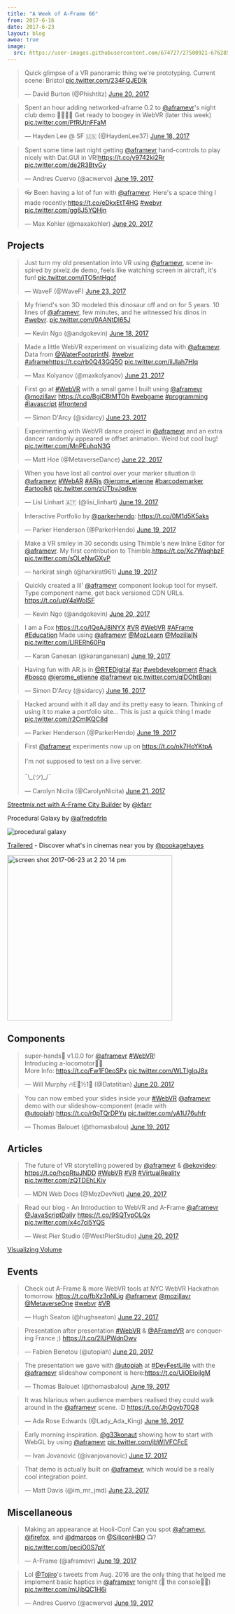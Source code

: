 ```yaml
---
title: "A Week of A-Frame 66"
from: 2017-6-16
date: 2017-6-23
layout: blog
awoa: true
image:
  src: https://user-images.githubusercontent.com/674727/27500921-676285e6-581f-11e7-95ce-8d5f2b20cf6f.jpg
---
```


<script async src="//platform.twitter.com/widgets.js" charset="utf-8"></script>

<div class="tweets tweets-feature">
<blockquote class="twitter-tweet"><p lang="en" dir="ltr">Quick glimpse of a VR panoramic thing we&#39;re prototyping. Current scene: Bristol <a href="https://t.co/234FQJEDIk">pic.twitter.com/234FQJEDIk</a></p>&mdash; David Burton (@Phishtitz) <a href="https://twitter.com/Phishtitz/status/877116862840156160">June 20, 2017</a></blockquote>

<blockquote class="twitter-tweet"><p lang="en" dir="ltr">Spent an hour adding networked-aframe 0.2 to <a href="https://twitter.com/aframevr">@aframevr</a>&#39;s night club demo 💃🕺💃🕺 Get ready to boogey in WebVR (later this week) <a href="https://t.co/PfRUtnFFaM">pic.twitter.com/PfRUtnFFaM</a></p>&mdash; Hayden Lee @ SF 🇺🇸 (@HaydenLee37) <a href="https://twitter.com/HaydenLee37/status/876473415825104896">June 18, 2017</a></blockquote>

<blockquote class="twitter-tweet"><p lang="en" dir="ltr">Spent some time last night getting <a href="https://twitter.com/aframevr">@aframevr</a> hand-controls to play nicely with Dat.GUI in VR!<a href="https://t.co/y9742ki2Rr">https://t.co/y9742ki2Rr</a> <a href="https://t.co/de2R3BtvGy">pic.twitter.com/de2R3BtvGy</a></p>&mdash; Andres Cuervo (@acwervo) <a href="https://twitter.com/acwervo/status/876595296033095680">June 19, 2017</a></blockquote>

<blockquote class="twitter-tweet"><p lang="en" dir="ltr">👓 Been having a lot of fun with <a href="https://twitter.com/aframevr">@aframevr</a>. Here&#39;s a space thing I made recently:<a href="https://t.co/eDkxEtT4HG">https://t.co/eDkxEtT4HG</a> <a href="https://twitter.com/hashtag/webvr?src=hash">#webvr</a> <a href="https://t.co/gg6J5YQHjn">pic.twitter.com/gg6J5YQHjn</a></p>&mdash; Max Kohler (@maxakohler) <a href="https://twitter.com/maxakohler/status/877126912283484160">June 20, 2017</a></blockquote>

</div>

<!-- more -->

## Projects

<div class="tweets">
<blockquote class="twitter-tweet"><p lang="en" dir="ltr">Just turn my old presentation into VR using <a href="https://twitter.com/aframevr">@aframevr</a>, scene inspired by pixelz.de demo, feels like watching screen in aircraft, it&#39;s fun! <a href="https://t.co/iTO5ntHqof">pic.twitter.com/iTO5ntHqof</a></p>&mdash; WaveF (@WaveF) <a href="https://twitter.com/WaveF/status/878208323966836736">June 23, 2017</a></blockquote>

<blockquote class="twitter-tweet" data-lang="en"><p lang="en" dir="ltr">My friend&#39;s son 3D modeled this dinosaur off and on for 5 years. 10 lines of <a href="https://twitter.com/aframevr">@aframevr</a>, few minutes, and he witnessed his dinos in <a href="https://twitter.com/hashtag/webvr?src=hash">#webvr</a>. <a href="https://t.co/0AANtDl65J">pic.twitter.com/0AANtDl65J</a></p>&mdash; Kevin Ngo (@andgokevin) <a href="https://twitter.com/andgokevin/status/876343491499929604">June 18, 2017</a></blockquote>

<blockquote class="twitter-tweet"><p lang="en" dir="ltr">Made a little WebVR experiment on visualizing data with <a href="https://twitter.com/aframevr">@aframevr</a>. Data from <a href="https://twitter.com/WaterFootprintN">@WaterFootprintN</a>. <a href="https://twitter.com/hashtag/webvr?src=hash">#webvr</a> <a href="https://twitter.com/hashtag/aframe?src=hash">#aframe</a><a href="https://t.co/rb0Q43GQ5O">https://t.co/rb0Q43GQ5O</a> <a href="https://t.co/ilJIah7Hlq">pic.twitter.com/ilJIah7Hlq</a></p>&mdash; Max Kolyanov (@maxkolyanov) <a href="https://twitter.com/maxkolyanov/status/877536724255203329">June 21, 2017</a></blockquote>

<blockquote class="twitter-tweet"><p lang="en" dir="ltr">First go at <a href="https://twitter.com/hashtag/WebVR?src=hash">#WebVR</a> with a small game I built using <a href="https://twitter.com/aframevr">@aframevr</a> <a href="https://twitter.com/mozillavr">@mozillavr</a> <a href="https://t.co/BgiCBtMTOh">https://t.co/BgiCBtMTOh</a> <a href="https://twitter.com/hashtag/webgame?src=hash">#webgame</a> <a href="https://twitter.com/hashtag/programming?src=hash">#programming</a> <a href="https://twitter.com/hashtag/javascript?src=hash">#javascript</a> <a href="https://twitter.com/hashtag/frontend?src=hash">#frontend</a></p>&mdash; Simon D&#39;Arcy (@sidarcy) <a href="https://twitter.com/sidarcy/status/878171807152517120">June 23, 2017</a></blockquote>

<blockquote class="twitter-tweet"><p lang="en" dir="ltr">Experimenting with WebVR dance project in <a href="https://twitter.com/aframevr">@aframevr</a>  and an extra dancer randomly appeared w offset animation. Weird but cool bug! <a href="https://t.co/MnPEuhqN3G">pic.twitter.com/MnPEuhqN3G</a></p>&mdash; Matt Hoe (@MetaverseDance) <a href="https://twitter.com/MetaverseDance/status/877685676916883456">June 22, 2017</a></blockquote>

<blockquote class="twitter-tweet"><p lang="en" dir="ltr">When you have lost all control over your marker situation 🙄 <a href="https://twitter.com/aframevr">@aframevr</a>  <a href="https://twitter.com/hashtag/WebAR?src=hash">#WebAR</a> <a href="https://twitter.com/hashtag/ARjs?src=hash">#ARjs</a> <a href="https://twitter.com/jerome_etienne">@jerome_etienne</a> <a href="https://twitter.com/hashtag/barcodemarker?src=hash">#barcodemarker</a> <a href="https://twitter.com/hashtag/artoolkit?src=hash">#artoolkit</a> <a href="https://t.co/zUTbvJqdkw">pic.twitter.com/zUTbvJqdkw</a></p>&mdash; Lisi Linhart 🇦🇹 (@lisi_linhart) <a href="https://twitter.com/lisi_linhart/status/876918344951013376">June 19, 2017</a></blockquote>

<blockquote class="twitter-tweet"><p lang="en" dir="ltr">Interactive Portfolio by <a href="https://twitter.com/ParkerHendo">@parkerhendo</a>: <a href="https://t.co/0M1d5K5aks">https://t.co/0M1d5K5aks</a></p>&mdash; Parker Henderson (@ParkerHendo) <a href="https://twitter.com/ParkerHendo/status/876861467240259584">June 19, 2017</a></blockquote>

<blockquote class="twitter-tweet"><p lang="en" dir="ltr">Make a VR smiley in 30 seconds using Thimble&#39;s new Inline Editor for <a href="https://twitter.com/aframevr">@aframevr</a>. My first contribution to Thimble.<a href="https://t.co/Xc7WaqhbzF">https://t.co/Xc7WaqhbzF</a> <a href="https://t.co/sOLeNwGXvP">pic.twitter.com/sOLeNwGXvP</a></p>&mdash; harkirat singh (@harkirat961) <a href="https://twitter.com/harkirat961/status/876762577304403968">June 19, 2017</a></blockquote>

<blockquote class="twitter-tweet"><p lang="en" dir="ltr">Quickly created a lil&#39; <a href="https://twitter.com/aframevr">@aframevr</a> component lookup tool for myself. Type component name, get back versioned CDN URLs. <a href="https://t.co/upY4aWolSF">https://t.co/upY4aWolSF</a></p>&mdash; Kevin Ngo (@andgokevin) <a href="https://twitter.com/andgokevin/status/877265357123108864">June 20, 2017</a></blockquote>

<blockquote class="twitter-tweet"><p lang="en" dir="ltr">I am a Fox <a href="https://t.co/IQeAJ8iNYX">https://t.co/IQeAJ8iNYX</a> <a href="https://twitter.com/hashtag/VR?src=hash">#VR</a> <a href="https://twitter.com/hashtag/WebVR?src=hash">#WebVR</a> <a href="https://twitter.com/hashtag/AFrame?src=hash">#AFrame</a> <a href="https://twitter.com/hashtag/Education?src=hash">#Education</a> Made using <a href="https://twitter.com/aframevr">@aframevr</a> <a href="https://twitter.com/MozLearn">@MozLearn</a> <a href="https://twitter.com/MozillaIN">@MozillaIN</a> <a href="https://t.co/LlRERh60Pq">pic.twitter.com/LlRERh60Pq</a></p>&mdash; Karan Ganesan (@karanganesan) <a href="https://twitter.com/karanganesan/status/876696946416664576">June 19, 2017</a></blockquote>

<blockquote class="twitter-tweet"><p lang="en" dir="ltr">Having fun with AR.js in <a href="https://twitter.com/RTEDigital">@RTEDigital</a>  <a href="https://twitter.com/hashtag/ar?src=hash">#ar</a> <a href="https://twitter.com/hashtag/webdevelopment?src=hash">#webdevelopment</a> <a href="https://twitter.com/hashtag/hack?src=hash">#hack</a> <a href="https://twitter.com/hashtag/bosco?src=hash">#bosco</a> <a href="https://twitter.com/jerome_etienne">@jerome_etienne</a> <a href="https://twitter.com/aframevr">@aframevr</a> <a href="https://t.co/qlDOhtBqnj">pic.twitter.com/qlDOhtBqnj</a></p>&mdash; Simon D&#39;Arcy (@sidarcy) <a href="https://twitter.com/sidarcy/status/875741609119424512">June 16, 2017</a></blockquote>

<blockquote class="twitter-tweet"><p lang="en" dir="ltr">Hacked around with it all day and its pretty easy to learn. Thinking of using it to make a portfolio site… This is just a quick thing I made <a href="https://t.co/r2CmlKQC8d">pic.twitter.com/r2CmlKQC8d</a></p>&mdash; Parker Henderson (@ParkerHendo) <a href="https://twitter.com/ParkerHendo/status/876641015305719809">June 19, 2017</a></blockquote>

<blockquote class="twitter-tweet"><p lang="en" dir="ltr">First <a href="https://twitter.com/aframevr">@aframevr</a> experiments now up on <a href="https://t.co/nk7HoYKtpA">https://t.co/nk7HoYKtpA</a>  <br><br>I&#39;m not supposed to test on a live server.<br><br>¯\_(ツ)_/¯</p>&mdash; Carolyn Nicita (@CarolynNicita) <a href="https://twitter.com/CarolynNicita/status/877614417352966145">June 21, 2017</a></blockquote>

</div>

[Streetmix.net with A-Frame City Builder](https://www.youtube.com/watch?v=89DxvLGa978) by [@kfarr](https://twitter.com/kfarr)

Procedural Galaxy by [@alfredofrlp](https://twitter.com/alfredofrlp)

![procedural galaxy](https://user-images.githubusercontent.com/674727/27500779-db5e6bc8-581e-11e7-8d55-edea118328b5.jpg)

[Trailered](http://trailered.com/) - Discover what's in cinemas near you by [@pookagehayes](https://twitter.com/pookagehayes)

<img width="377" alt="screen shot 2017-06-23 at 2 20 14 pm" src="https://user-images.githubusercontent.com/674727/27500862-20f1c162-581f-11e7-8297-8f9911ec9c1a.png">

## Components

<div class="tweets">
<blockquote class="twitter-tweet"><p lang="en" dir="ltr">super-hands👐 v1.0.0 for <a href="https://twitter.com/aframevr">@aframevr</a> <a href="https://twitter.com/hashtag/WebVR?src=hash">#WebVR</a>!<br>Introducing a-locomotor🏃‍♀️<br>More Info: <a href="https://t.co/Fw1F0eoSPx">https://t.co/Fw1F0eoSPx</a> <a href="https://t.co/WLTIgIqJ8x">pic.twitter.com/WLTIgIqJ8x</a></p>&mdash; Will Murphy 🔥E🌳½1⃣ (@Datatitian) <a href="https://twitter.com/Datatitian/status/877269502806958080">June 20, 2017</a></blockquote>

<blockquote class="twitter-tweet"><p lang="en" dir="ltr">You can now embed your slides inside your <a href="https://twitter.com/hashtag/WebVR?src=hash">#WebVR</a> <a href="https://twitter.com/aframevr">@aframevr</a> demo with our slideshow-component (made with <a href="https://twitter.com/utopiah">@utopiah</a>):<a href="https://t.co/r0pTQrDPYu">https://t.co/r0pTQrDPYu</a> <a href="https://t.co/yA1U76uhfr">pic.twitter.com/yA1U76uhfr</a></p>&mdash; Thomas Balouet (@thomasbalou) <a href="https://twitter.com/thomasbalou/status/876855149918134273">June 19, 2017</a></blockquote>

</div>

## Articles

<div class="tweets">
<blockquote class="twitter-tweet"><p lang="en" dir="ltr">The future of VR storytelling powered by <a href="https://twitter.com/aframevr">@aframevr</a> &amp; <a href="https://twitter.com/ekovideo">@ekovideo</a>: <a href="https://t.co/hcpRtuJNDD">https://t.co/hcpRtuJNDD</a> <a href="https://twitter.com/hashtag/WebVR?src=hash">#WebVR</a> <a href="https://twitter.com/hashtag/VR?src=hash">#VR</a> <a href="https://twitter.com/hashtag/VirtualReality?src=hash">#VirtualReality</a> <a href="https://t.co/zQTDEhLKiv">pic.twitter.com/zQTDEhLKiv</a></p>&mdash; MDN Web Docs (@MozDevNet) <a href="https://twitter.com/MozDevNet/status/877192419548119040">June 20, 2017</a></blockquote>

<blockquote class="twitter-tweet"><p lang="en" dir="ltr">Read our blog -  An Introduction to WebVR and A-Frame <a href="https://twitter.com/aframevr">@aframevr</a> <a href="https://twitter.com/JavaScriptDaily">@JavaScriptDaily</a> <a href="https://t.co/9SQTvpOLQx">https://t.co/9SQTvpOLQx</a> <a href="https://t.co/x4c7ci5YQS">pic.twitter.com/x4c7ci5YQS</a></p>&mdash; West Pier Studio (@WestPierStudio) <a href="https://twitter.com/WestPierStudio/status/877161657423855616">June 20, 2017</a></blockquote>

</div>

[Visualizing Volume](https://medium.com/@maxkolyanov/webvr-experiment-visualizing-volume-c5d5c8f53d17)

## Events

<div class="tweets">
<blockquote class="twitter-tweet"><p lang="en" dir="ltr">Check out A-Frame &amp; more WebVR tools at NYC WebVR Hackathon tomorrow. <a href="https://t.co/fbXz3nNLig">https://t.co/fbXz3nNLig</a> <a href="https://twitter.com/aframevr">@aframevr</a> <a href="https://twitter.com/mozillavr">@mozillavr</a> <a href="https://twitter.com/MetaverseOne">@MetaverseOne</a> <a href="https://twitter.com/hashtag/webvr?src=hash">#webvr</a> <a href="https://twitter.com/hashtag/VR?src=hash">#VR</a></p>&mdash; Hugh Seaton (@hughseaton) <a href="https://twitter.com/hughseaton/status/878002264014819329">June 22, 2017</a></blockquote>

<blockquote class="twitter-tweet"><p lang="en" dir="ltr">Presentation after presentation <a href="https://twitter.com/hashtag/WebVR?src=hash">#WebVR</a> &amp; <a href="https://twitter.com/aframevr">@AFrameVR</a> are conquering France ;) <a href="https://t.co/2IUPWdnOwv">https://t.co/2IUPWdnOwv</a></p>&mdash; Fabien Benetou (@utopiah) <a href="https://twitter.com/utopiah/status/877034083603427328">June 20, 2017</a></blockquote>

<blockquote class="twitter-tweet"><p lang="en" dir="ltr">The presentation we gave with <a href="https://twitter.com/utopiah">@utopiah</a> at <a href="https://twitter.com/hashtag/DevFestLille?src=hash">#DevFestLille</a> with the <a href="https://twitter.com/aframevr">@aframevr</a> slideshow component is here:<a href="https://t.co/UiOElojlgM">https://t.co/UiOElojlgM</a></p>&mdash; Thomas Balouet (@thomasbalou) <a href="https://twitter.com/thomasbalou/status/876855570162216963">June 19, 2017</a></blockquote>

<blockquote class="twitter-tweet"><p lang="en" dir="ltr">It was hilarious when audience members realised they could walk around in the <a href="https://twitter.com/aframevr">@aframevr</a> scene. :D <a href="https://t.co/JhQgvb70Q8">https://t.co/JhQgvb70Q8</a></p>&mdash; Ada Rose Edwards (@Lady_Ada_King) <a href="https://twitter.com/Lady_Ada_King/status/875656502601592832">June 16, 2017</a></blockquote>

<blockquote class="twitter-tweet"><p lang="en" dir="ltr">Early morning inspiration. <a href="https://twitter.com/g33konaut">@g33konaut</a> showing how to start with WebGL by using <a href="https://twitter.com/aframevr">@aframevr</a> <a href="https://t.co/jbWIVFCFcE">pic.twitter.com/jbWIVFCFcE</a></p>&mdash; Ivan Jovanovic (@ivanjovanovic) <a href="https://twitter.com/ivanjovanovic/status/875993629017419776">June 17, 2017</a></blockquote>

<blockquote class="twitter-tweet" data-lang="en"><p lang="en" dir="ltr">That demo is actually built on <a href="https://twitter.com/aframevr">@aframevr</a>, which would be a really cool integration point.</p>&mdash; Matt Davis (@im_mr_jmd) <a href="https://twitter.com/im_mr_jmd/status/878359124504854529">June 23, 2017</a></blockquote>

</div>

## Miscellaneous

<div class="tweets">
<blockquote class="twitter-tweet"><p lang="en" dir="ltr">Making an appearance at Hooli-Con! Can you spot <a href="https://twitter.com/aframevr">@aframevr</a>, <a href="https://twitter.com/firefox">@firefox</a>, and <a href="https://twitter.com/dmarcos">@dmarcos</a> on <a href="https://twitter.com/SiliconHBO">@SiliconHBO</a> 📺? <a href="https://t.co/peciO0S7pY">pic.twitter.com/peciO0S7pY</a></p>&mdash; A-Frame (@aframevr) <a href="https://twitter.com/aframevr/status/876918015643631616">June 19, 2017</a></blockquote>

<blockquote class="twitter-tweet"><p lang="en" dir="ltr">Lol <a href="https://twitter.com/Tojiro">@Tojiro</a>&#39;s tweets from Aug. 2016 are the only thing that helped me implement basic haptics in <a href="https://twitter.com/aframevr">@aframevr</a> tonight (👀 the console👌🏼) <a href="https://t.co/mUjbQC1H6i">pic.twitter.com/mUjbQC1H6i</a></p>&mdash; Andres Cuervo (@acwervo) <a href="https://twitter.com/acwervo/status/876725105623048193">June 19, 2017</a></blockquote>

</div>
